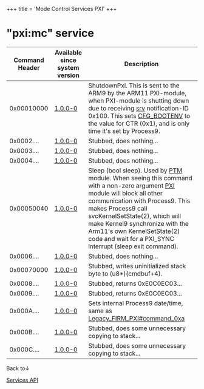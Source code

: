 +++
title = 'Mode Control Services PXI'
+++

# "pxi:mc" service

| Command Header | Available since system version | Description                                                                                                                                                                                                                                                                                                                                                                                         |
|----------------|--------------------------------|-----------------------------------------------------------------------------------------------------------------------------------------------------------------------------------------------------------------------------------------------------------------------------------------------------------------------------------------------------------------------------------------------------|
| 0x00010000     | [1.0.0-0](1.0.0-0 "wikilink")  | ShutdownPxi. This is sent to the ARM9 by the ARM11 PXI-module, when PXI-module is shutting down due to receiving [srv](Services "wikilink") notification-ID 0x100. This sets [CFG_BOOTENV](CONFIG_Registers#cfg_bootenv "wikilink") to the value for CTR (0x1), and is only time it's set by Process9.                                                                                              |
| 0x0002....     | [1.0.0-0](1.0.0-0 "wikilink")  | Stubbed, does nothing...                                                                                                                                                                                                                                                                                                                                                                            |
| 0x0003....     | [1.0.0-0](1.0.0-0 "wikilink")  | Stubbed, does nothing...                                                                                                                                                                                                                                                                                                                                                                            |
| 0x0004....     | [1.0.0-0](1.0.0-0 "wikilink")  | Stubbed, does nothing...                                                                                                                                                                                                                                                                                                                                                                            |
| 0x00050040     | [1.0.0-0](1.0.0-0 "wikilink")  | Sleep (bool sleep). Used by [PTM](PTM_Services "wikilink") module. When seeing this command with a non-zero argument [PXI](PXI_Services "wikilink") module will block all other communication with Process9. This makes Process9 call svcKernelSetState(2), which will make Kernel9 synchronize with the Arm11's own KernelSetState(2) code and wait for a PXI_SYNC interrupt (sleep exit command). |
| 0x0006....     | [1.0.0-0](1.0.0-0 "wikilink")  | Stubbed, does nothing...                                                                                                                                                                                                                                                                                                                                                                            |
| 0x00070000     | [1.0.0-0](1.0.0-0 "wikilink")  | Stubbed, writes uninitialized stack byte to (u8\*)(cmdbuf+4).                                                                                                                                                                                                                                                                                                                                       |
| 0x0008....     | [1.0.0-0](1.0.0-0 "wikilink")  | Stubbed, returns 0xE0C0EC03...                                                                                                                                                                                                                                                                                                                                                                      |
| 0x0009....     | [1.0.0-0](1.0.0-0 "wikilink")  | Stubbed, returns 0xE0C0EC03...                                                                                                                                                                                                                                                                                                                                                                      |
| 0x000A....     | [1.0.0-0](1.0.0-0 "wikilink")  | Sets internal Process9 date/time, same as [Legacy_FIRM_PXI#command_0xa](legacy_firm_pxi#command_0xa "wikilink")                                                                                                                                                                                                                                                                                     |
| 0x000B....     | [1.0.0-0](1.0.0-0 "wikilink")  | Stubbed, does some unnecessary copying to stack...                                                                                                                                                                                                                                                                                                                                                  |
| 0x000C....     | [1.0.0-0](1.0.0-0 "wikilink")  | Stubbed, does some unnecessary copying to stack...                                                                                                                                                                                                                                                                                                                                                  |

Back to↓

[Services API](Services_API "wikilink")
